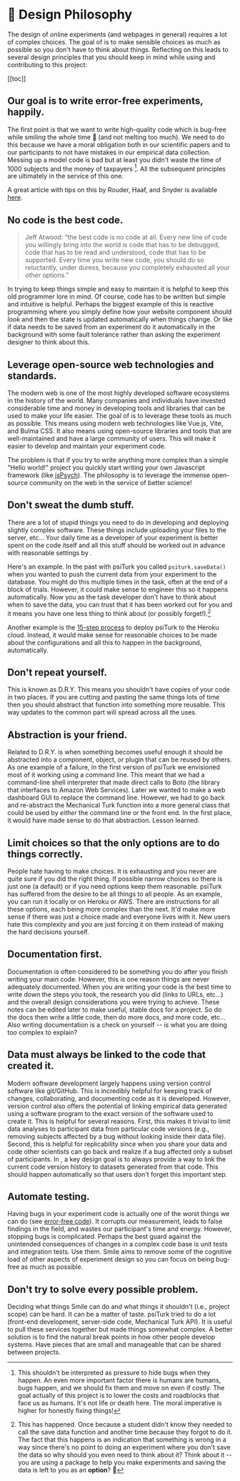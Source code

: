 # 🥸 Design Philosophy

The design of online experiments (and webpages in general) requires a lot of
complex choices. The goal of <SmileText/> is to make sensible choices as much as
possible so you don't have to think about things. Reflecting on this leads to
several design principles that you should keep in mind while using and
contributing to this project:

[[toc]]

## Our goal is to write error-free experiments, happily.

The first point is that we want to write high-quality code which is bug-free
while smiling the whole time 🫠 (and not melting too much). We need to do this
because we have a moral obligation both in our scientific papers and to our
participants to not have mistakes in our empirical data collection. Messing up a
model code is bad but at least you didn't waste the time of 1000 subjects and
the money of taxpayers [^moral]. All the subsequent principles are ultimately in
the service of this one.

A great article with tips on this by Rouder, Haaf, and Snyder is available
[here](https://journals.sagepub.com/doi/10.1177/2515245918801915).

[^moral]:
    This shouldn't be interpreted as pressure to hide bugs when they happen. An
    even more important factor there is humans are humans, bugs happen, and we
    should fix them and move on even if costly. The goal actually of this
    project is to lower the costs and roadblocks that face us as humans. It's
    not life or death here. The moral imperative is higher for honestly fixing
    things!

## No code is the best code.

> Jeff Atwood: “the best code is no code at all. Every new line of code you
> willingly bring into the world is code that has to be debugged, code that has
> to be read and understood, code that has to be supported. Every time you write
> new code, you should do so reluctantly, under duress, because you completely
> exhausted all your other options.”

In trying to keep things simple and easy to maintain it is helpful to keep this
old programmer lore in mind. Of course, code has to be written but simple and
intuitive is helpful. Perhaps the biggest example of this is reactive
programming where you simply define how your website component should _look_ and
then the state is updated automatically when things change. Or like if data
needs to be saved from an experiment do it automatically in the background with
some fault tolerance rather than asking the experiment designer to think about
this.

## Leverage open-source web technologies and standards.

The modern web is one of the most highly developed software ecosystems in the
history of the world. Many companies and individuals have invested considerable
time and money in developing tools and libraries that can be used to make your
life easier. The goal of <SmileText/> is to leverage these tools as much as
possible. This means using modern web technologies like Vue.js, Vite, and Bulma
CSS. It also means using open-source libraries and tools that are
well-maintained and have a large community of users. This will make it easier to
develop and maintain your experiment code.

The problem is that if you try to write anything more complex than a simple
"Hello world!" project you quickly start writing your own Javascript framework
(like [jsPsych](https://www.jspsych.org/)). The <SmileText/> philosophy is to
leverage the immense open-source community on the web in the service of better
science!

## Don't sweat the dumb stuff.

There are a lot of stupid things you need to do in developing and deploying
slightly complex software. These things include uploading your files to the
server, etc... Your daily time as a developer of your experiment is better spent
on the code itself and all this stuff should be worked out in advance with
reasonable settings by <SmileText/>.

Here's an example. In the past with psiTurk you called `psiturk.saveData()` when
you wanted to push the current data from your experiment to the database. You
might do this multiple times in the task, often at the end of a block of trials.
However, it could make sense to engineer this so it happens automatically. Now
you as the task developer don't have to think about when to save the data, you
can trust that it has been worked out for you and it means you have one less
thing to think about (or possibly forget!).[^forget]

[^forget]:
    This has happened. Once because a student didn't know they needed to call
    the save data function and another time because they forgot to do it. The
    fact that this happens is an indication that something is wrong in a way
    since there's no point to doing an experiment where you don't save the data
    so why should you even need to think about it? Think about it -- you are
    using a package to help you make experiments and saving the data is left to
    you as an **option**? :monocle_face:

Another example is the
[15-step process](https://psiturk.readthedocs.io/en/latest/tutorials/heroku.html)
to deploy psiTurk to the Heroku cloud. Instead, it would make sense for
reasonable choices to be made about the configurations and all this to happen in
the background, automatically.

## Don't repeat yourself.

This is known as D.R.Y. This means you shouldn't have copies of your code in two
places. If you are cutting and pasting the same things lots of time then you
should abstract that function into something more reusable. This way updates to
the common part will spread across all the uses.

## Abstraction is your friend.

Related to D.R.Y. is when something becomes useful enough it should be
abstracted into a component, object, or plugin that can be reused by others. As
one example of a failure, in the first version of psiTurk we envisioned most of
it working using a command line. This meant that we had a command-line shell
interpreter that made direct calls to Boto (the library that interfaces to
Amazon Web Services). Later we wanted to make a web dashboard GUI to replace the
command line. However, we had to go back and re-abstract the Mechanical Turk
function into a more general class that could be used by _either_ the command
line or the front end. In the first place, it would have made sense to do that
abstraction. Lesson learned.

## Limit choices so that the only options are to do things correctly.

People hate having to make choices. It is exhausting and you never are quite
sure if you did the right thing. If possible narrow choices so there is just one
(a default) or if you need options keep them reasonable. psiTurk has suffered
from the desire to be all things to all people. As an example, you can run it
locally or on Heroku or AWS. There are instructions for all these options, each
being more complex than the next. It'd make more sense if there was just a
choice made and everyone lives with it. New users hate this complexity and you
are just forcing it on them instead of making the hard decisions yourself.

## Documentation first.

Documentation is often considered to be something you do after you finish
writing your main code. However, this is one reason things are never adequately
documented. When you are writing your code is the best time to write down the
steps you took, the research you did (links to URLs, etc...) and the overall
design considerations you were trying to achieve. These notes can be edited
later to make useful, stable docs for a project. So do the docs then write a
little code, then do more docs, and more code, etc... Also writing documentation
is a check on yourself -- is what you are doing too complex to explain?

## Data must always be linked to the code that created it.

Modern software development largely happens using version control software like
git/GitHub. This is incredibly helpful for keeping track of changes,
collaborating, and documenting code as it is developed. However, version control
also offers the potential of linking empirical data generated using a software
program to the exact version of the software used to create it. This is helpful
for several reasons. First, this makes it trivial to limit data analyses to
participant data from particular code versions (e.g., removing subjects affected
by a bug without looking inside their data file). Second, this is helpful for
replicability since when you share your data and code other scientists can go
back and realize if a bug affected only a subset of participants. In
<SmileText/>, a key design goal is to always provide a way to link the current
code version history to datasets generated from that code. This should happen
automatically so that users don't forget this important step.

## Automate testing.

Having bugs in your experiment code is actually one of the worst things we can
do (see
[error-free code](#our-goal-is-to-write-error-free-experiments-happily)). It
corrupts our measurement, leads to false findings in the field, and wastes our
participant's time and energy. However, stopping bugs is complicated. Perhaps
the best guard against the unintended consequences of changes in a complex code
base is unit tests and integration tests. Use them. Smile aims to remove some of
the cognitive load of other aspects of experiment design so you can focus on
being bug-free as much as possible.

## Don't try to solve every possible problem.

Deciding what things Smile can do and what things it shouldn't (i.e., project
scope) can be hard. It can be a matter of taste. psiTurk tried to do a lot
(front-end development, server-side code, Mechanical Turk API). It is useful to
pull these services together but made things somewhat complex. A better solution
is to find the natural break points in how other people develop systems. Have
pieces that are small and manageable that can be shared between projects.
